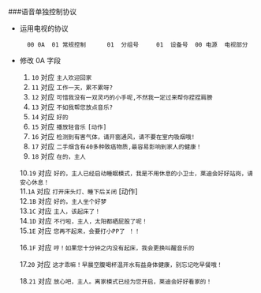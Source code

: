 ###语音单独控制协议

+ 运用电视的协议

		00 0A  01 常规控制		01	分组号		01	设备号  00	电源	电视部分 
		

+ 修改 0A 字段

		
	1. `10` 对应 `主人欢迎回家`<br>
	2. `11` 对应 `工作一天，累不累呀?`<br>
	3. `12` 对应 `可惜我没有一双灵巧的小手呢,不然我一定过来帮你捏捏肩膀`<br>
	4. `13` 对应 `不如我帮您放点音乐?`<br>
	5. `14` 对应 `好的`<br>
	6. `15` 对应 `播放轻音乐` <code>[动作]</code><br>
	7. `16` 对应 `检测到有害气体，请开窗通风，请不要在室内吸烟哦!`<br>
	8. `17` 对应 `二手烟含有40多种致癌物质,最容易影响到家人的健康！`<br>
	9. `18` 对应 `在的，主人`<br>
	
	10.`19` 对应 `好的，主人已经启动睡眠模式，我是不用休息的小卫士，莱迪会好好站岗，请安心休息！`<br>
	11.`1A` 对应 `打开床头灯、睡下后关闭` [动作]<br>
	12.`1B` 对应 `好的，主人坐个好梦`<br>
	13.`1C` 对应 `主人，该起床了！`<br>
	14.`1D` 对应 `不行啦，主人，太阳都晒屁股了呢！`<br>
	15.`1E` 对应 `您再不起来，会要打小PP了 ！！`<br>

	16.`1F` 对应 `哼！如果您十分钟之内没有起床，我会更换叫醒音乐的`<br>

	17.`20` 对应 `这才乖嘛！早晨空腹喝杯温开水有益身体健康，别忘记吃早餐哦！`<br>

	18.`21` 对应 `放心吧，主人。离家模式已经为您开启，莱迪会好好看家的！`<br>
	
